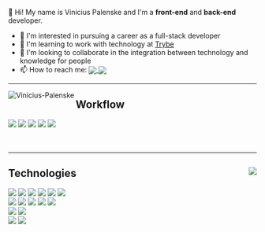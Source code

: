 <p>
  👋 Hi! My name is Vinicius Palenske and I'm a <b>front-end</b> and <b>back-end</b> developer.
  <ul>
    <li>👀 I'm interested in pursuing a career as a full-stack developer</li>
    <li>🌱 I'm learning to work with technology at <a href="https://www.betrybe.com/">Trybe</a></li>
    <li>💞️ I'm looking to collaborate in the integration between technology and knowledge for people</li>
    <li>📫 How to reach me: <a href="https://www.linkedin.com/in/vini-palenske/" style="text-decoration: none">
      <img align=center src="https://img.shields.io/badge/LinkedIn-0077B5?style=for-the-badge&logo=linkedin&logoColor=white" /><a     href="https://mail.google.com/mail/?view=cm&fs=1&to=viniciuspalenske@gmail.com">
      <img align="center" src="https://img.shields.io/badge/Gmail-D14836?style=for-the-badge&logo=gmail&logoColor=white" />
      </a></li>
  </ul>
</p>

<hr>

<div>
  <img align="left" src="https://github-readme-stats.vercel.app/api?username=palenske&theme=onedark&show_icons=true&hide=stars&custom_title=Palenske's%20GitHub%20Stats" alt="Vinicius-Palenske"/>  
</div>

<div>
  <h2>Workflow</h2>
  <img src="https://img.shields.io/badge/Ubuntu-E95420?style=for-the-badge&logo=ubuntu&logoColor=white"/>
  <img src="https://img.shields.io/badge/oh_my_zsh-1A2C34?style=for-the-badge&logo=ohmyzsh&logoColor=white"/>
  <img src="https://img.shields.io/badge/Visual_Studio_Code-0078D4?style=for-the-badge&logo=visual%20studio%20code&logoColor=white"/>
  <img src="https://img.shields.io/badge/Google_chrome-4285F4?style=for-the-badge&logo=Google-chrome&logoColor=white"/>
  <img src="https://img.shields.io/badge/Trello-0052CC?style=for-the-badge&logo=trello&logoColor=white"/>
</div>
<br>
<br>
<hr>
<div>
  <img align="right" src="https://github-readme-stats.vercel.app/api/top-langs/?username=palenske&theme=onedark" widht="350px"/>
  <h2>Technologies</h2>
  <div>
    <img src="https://img.shields.io/badge/HTML5-E34F26?style=for-the-badge&logo=html5&logoColor=white"/>
    <img src="https://img.shields.io/badge/CSS3-1572B6?style=for-the-badge&logo=css3&logoColor=white"/> 
    <img src="https://img.shields.io/badge/JavaScript-323330?style=for-the-badge&logo=javascript&logoColor=F7DF1E"/>
    <img src="https://img.shields.io/badge/React-20232A?style=for-the-badge&logo=react&logoColor=61DAFB"/>
    <img src="https://img.shields.io/badge/Redux-593D88?style=for-the-badge&logo=redux&logoColor=white"/>
    <img src="https://img.shields.io/badge/React_Router-CA4245?style=for-the-badge&logo=react-router&logoColor=white"/>
  <div/>
   <div>
    <img src="https://img.shields.io/badge/eslint-3A33D1?style=for-the-badge&logo=eslint&logoColor=white"/>
    <img src="https://img.shields.io/badge/prettier-1A2C34?style=for-the-badge&logo=prettier&logoColor=F7BA3E"/>
    <img src="https://img.shields.io/badge/stylelint-000?style=for-the-badge&logo=stylelint&logoColor=white"/>
    <img src="https://img.shields.io/badge/npm-CB3837?style=for-the-badge&logo=npm&logoColor=white"/>
    <img src="https://img.shields.io/badge/Jest-C21325?style=for-the-badge&logo=jest&logoColor=white"/>
  </div>
  <div>
    <img src="https://img.shields.io/badge/Node.js-339933?style=for-the-badge&logo=nodedotjs&logoColor=white"/>
    <img src="https://img.shields.io/badge/Express.js-000000?style=for-the-badge&logo=express&logoColor=white"/>
  </div>
  <div>
    <img src="https://img.shields.io/badge/MySQL-00000F?style=for-the-badge&logo=mysql&logoColor=white"/>
    <img src="https://img.shields.io/badge/MongoDB-4EA94B?style=for-the-badge&logo=mongodb&logoColor=white"/>
  </div>
</div>

